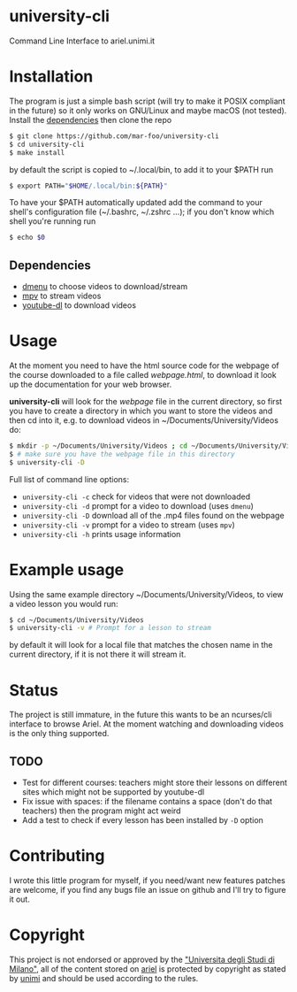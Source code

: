 # university-cli
Command Line Interface to ariel.unimi.it

# Installation
The program is just a simple bash script (will try to make it POSIX compliant in the future) so it only works on GNU/Linux and maybe macOS (not tested).
Install the [dependencies](#dependencies) then clone the repo

~~~ sh
$ git clone https://github.com/mar-foo/university-cli
$ cd university-cli
$ make install
~~~

by default the script is copied to ~/.local/bin, to add it to your $PATH run

~~~ sh
$ export PATH="$HOME/.local/bin:${PATH}"
~~~

To have your $PATH automatically updated add the command to your shell's configuration file (~/.bashrc, ~/.zshrc ...); if you don't know which shell you're running run

~~~ sh
$ echo $0
~~~

## Dependencies
- [dmenu](https://tools.suckless.org/dmenu) to choose videos to download/stream
- [mpv](https://mpv.io) to stream videos
- [youtube-dl](https://youtube-dl.org) to download videos

# Usage
At the moment you need to have the html source code for the webpage of the course downloaded to a file called *webpage.html*, to download it look up the documentation for your web browser.

**university-cli** will look for the *webpage* file in the current directory, so first you have to create a directory in which you want to store the videos and then cd into it, e.g. to download videos in ~/Documents/University/Videos do:

~~~ sh
$ mkdir -p ~/Documents/University/Videos ; cd ~/Documents/University/Videos # make the directory if it is not there
$ # make sure you have the webpage file in this directory
$ university-cli -D
~~~

Full list of command line options:
- `university-cli -c` check for videos that were not downloaded
- `university-cli -d` prompt for a video to download (uses `dmenu`)
- `university-cli -D` download all of the .mp4 files found on the webpage
- `university-cli -v` prompt for a video to stream (uses `mpv`)
- `university-cli -h` prints usage information

# Example usage
Using the same example directory ~/Documents/University/Videos, to view a video lesson you would run:

~~~ sh
$ cd ~/Documents/University/Videos
$ university-cli -v # Prompt for a lesson to stream
~~~
by default it will look for a local file that matches the chosen name in the current directory, if it is not there it will stream it.

# Status
The project is still immature, in the future this wants to be an ncurses/cli interface to browse Ariel.
At the moment watching and downloading videos is the only thing supported.

## TODO
- Test for different courses: teachers might store their lessons on different sites which might not be supported by youtube-dl
- Fix issue with spaces: if the filename contains a space (don't do that teachers) then the program might act weird
- Add a test to check if every lesson has been installed by `-D` option

# Contributing
I wrote this little program for myself, if you need/want new features patches are welcome, if you find any bugs file an issue on github and I'll try to figure it out.

# Copyright
This project is not endorsed or approved by the ["Universita degli Studi di Milano"](https://unimi.it), all of the content stored on [ariel](https://ariel.unimi.it) is protected by copyright as stated by [unimi](https://ariel.unimi.it/documenti/copyright) and should be used according to the rules.
